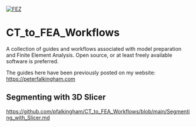 [![FEZ](https://img.shields.io/badge/FEZ-contributor-brightgreen)](https://github.com/FEZ-Finite-Element-Zurich)

# CT_to_FEA_Workflows
A collection of guides and workflows associated with model preparation and Finite Element Analysis.  Open source, or at least freely available software is preferred.

The guides here have been previously posted on my website: https://peterfalkingham.com 

## Segmenting with 3D Slicer
https://github.com/pfalkingham/CT_to_FEA_Workflows/blob/main/Segmenting_with_Slicer.md

